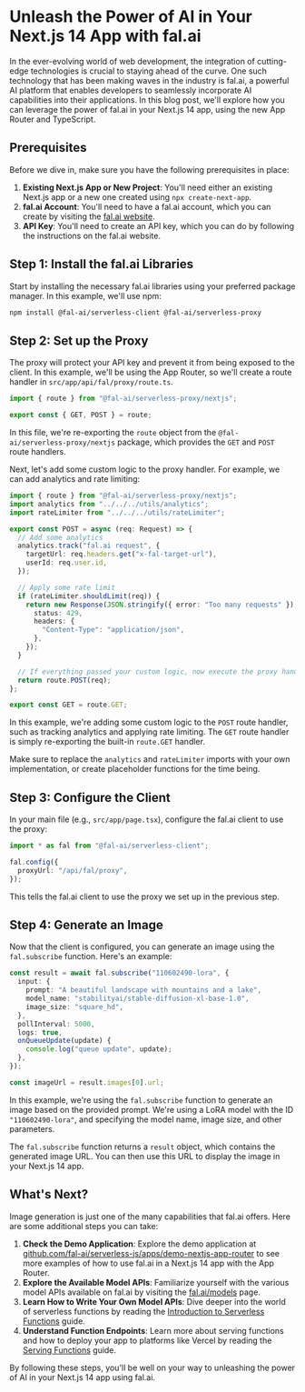 # Unleash the Power of AI in Your Next.js 14 App with fal.ai

In the ever-evolving world of web development, the integration of cutting-edge technologies is crucial to staying ahead of the curve. One such technology that has been making waves in the industry is fal.ai, a powerful AI platform that enables developers to seamlessly incorporate AI capabilities into their applications. In this blog post, we'll explore how you can leverage the power of fal.ai in your Next.js 14 app, using the new App Router and TypeScript.

## Prerequisites

Before we dive in, make sure you have the following prerequisites in place:

1. **Existing Next.js App or New Project**: You'll need either an existing Next.js app or a new one created using `npx create-next-app`.
2. **fal.ai Account**: You'll need to have a fal.ai account, which you can create by visiting the [fal.ai website](https://fal.ai).
3. **API Key**: You'll need to create an API key, which you can do by following the instructions on the fal.ai website.

## Step 1: Install the fal.ai Libraries

Start by installing the necessary fal.ai libraries using your preferred package manager. In this example, we'll use npm:

```bash
npm install @fal-ai/serverless-client @fal-ai/serverless-proxy
```

## Step 2: Set up the Proxy

The proxy will protect your API key and prevent it from being exposed to the client. In this example, we'll be using the App Router, so we'll create a route handler in `src/app/api/fal/proxy/route.ts`.

```typescript
import { route } from "@fal-ai/serverless-proxy/nextjs";

export const { GET, POST } = route;
```

In this file, we're re-exporting the `route` object from the `@fal-ai/serverless-proxy/nextjs` package, which provides the `GET` and `POST` route handlers.

Next, let's add some custom logic to the proxy handler. For example, we can add analytics and rate limiting:

```typescript
import { route } from "@fal-ai/serverless-proxy/nextjs";
import analytics from "../../../utils/analytics";
import rateLimiter from "../../../utils/rateLimiter";

export const POST = async (req: Request) => {
  // Add some analytics
  analytics.track("fal.ai request", {
    targetUrl: req.headers.get("x-fal-target-url"),
    userId: req.user.id,
  });

  // Apply some rate limit
  if (rateLimiter.shouldLimit(req)) {
    return new Response(JSON.stringify({ error: "Too many requests" }), {
      status: 429,
      headers: {
        "Content-Type": "application/json",
      },
    });
  }

  // If everything passed your custom logic, now execute the proxy handler
  return route.POST(req);
};

export const GET = route.GET;
```

In this example, we're adding some custom logic to the `POST` route handler, such as tracking analytics and applying rate limiting. The `GET` route handler is simply re-exporting the built-in `route.GET` handler.

Make sure to replace the `analytics` and `rateLimiter` imports with your own implementation, or create placeholder functions for the time being.

## Step 3: Configure the Client

In your main file (e.g., `src/app/page.tsx`), configure the fal.ai client to use the proxy:

```typescript
import * as fal from "@fal-ai/serverless-client";

fal.config({
  proxyUrl: "/api/fal/proxy",
});
```

This tells the fal.ai client to use the proxy we set up in the previous step.

## Step 4: Generate an Image

Now that the client is configured, you can generate an image using the `fal.subscribe` function. Here's an example:

```typescript
const result = await fal.subscribe("110602490-lora", {
  input: {
    prompt: "A beautiful landscape with mountains and a lake",
    model_name: "stabilityai/stable-diffusion-xl-base-1.0",
    image_size: "square_hd",
  },
  pollInterval: 5000,
  logs: true,
  onQueueUpdate(update) {
    console.log("queue update", update);
  },
});

const imageUrl = result.images[0].url;
```

In this example, we're using the `fal.subscribe` function to generate an image based on the provided prompt. We're using a LoRA model with the ID `"110602490-lora"`, and specifying the model name, image size, and other parameters.

The `fal.subscribe` function returns a `result` object, which contains the generated image URL. You can then use this URL to display the image in your Next.js 14 app.

## What's Next?

Image generation is just one of the many capabilities that fal.ai offers. Here are some additional steps you can take:

1. **Check the Demo Application**: Explore the demo application at [github.com/fal-ai/serverless-js/apps/demo-nextjs-app-router](https://github.com/fal-ai/serverless-js/apps/demo-nextjs-app-router) to see more examples of how to use fal.ai in a Next.js 14 app with the App Router.
2. **Explore the Available Model APIs**: Familiarize yourself with the various model APIs available on fal.ai by visiting the [fal.ai/models](https://fal.ai/models) page.
3. **Learn How to Write Your Own Model APIs**: Dive deeper into the world of serverless functions by reading the [Introduction to Serverless Functions](https://fal.ai/docs/introduction-to-serverless-functions) guide.
4. **Understand Function Endpoints**: Learn more about serving functions and how to deploy your app to platforms like Vercel by reading the [Serving Functions](https://fal.ai/docs/serving-functions) guide.

By following these steps, you'll be well on your way to unleashing the power of AI in your Next.js 14 app using fal.ai.